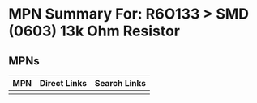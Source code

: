 



# MPN Summary For: R6O133 > SMD (0603) 13k Ohm Resistor

## MPNs
  

|MPN|Direct Links|Search Links|
| :--- | :--- | :--- |
||||
